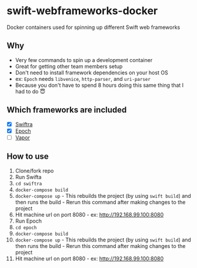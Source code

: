 # swift-webframeworks-docker
Docker containers used for spinning up different Swift web frameworks

## Why
 - Very few commands to spin up a development container
  - Great for getting other team members setup
 - Don't need to install framework dependencies on your host OS
  - ex: `Epoch` needs `libvenice`, `http-parser`, and `uri-parser`
 - Because you don't have to spend 8 hours doing this same thing that I had to do :innocent:

## Which frameworks are included
- [x] [Swiftra](https://github.com/takebayashi/swiftra)
- [x] [Epoch](https://github.com/Zewo/Epoch)
- [ ] [Vapor](https://github.com/tannernelson/vapor)

## How to use
1. Clone/fork repo
2. Run Swifta
  1. `cd swiftra`
  2. `docker-compose build`
  3. `docker-compose up`
    - This rebuilds the project (by using `swift build`) and then runs the build 
    - Rerun this command after making changes to the project 
  4. Hit machine url on port 8080
    - ex: http://192.168.99.100:8080
3. Run Epoch
  1. `cd epoch`
  2. `docker-compose build`
  3. `docker-compose up`
    - This rebuilds the project (by using `swift build`) and then runs the build 
    - Rerun this command after making changes to the project 
  4. Hit machine url on port 8080
    - ex: http://192.168.99.100:8080
